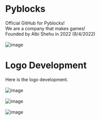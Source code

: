 # Pyblocks
Official GitHub for Pyblocks!
<br>We are a company that makes games!</br>
Founded by Albi Shehu in 2022 (8/4/2022)
<br></br>
![image](https://user-images.githubusercontent.com/68329886/182908086-0a0fa36c-a6db-46ca-8b66-df4c7fd16316.png)

 # Logo Development
 Here is the logo development.
 <br></br>
 ![image](https://user-images.githubusercontent.com/68329886/182908206-a9a7ef29-41b8-485d-b261-4676d2e8e681.png)
 <br></br>
 ![image](https://user-images.githubusercontent.com/68329886/182908328-2019bac2-83a5-471e-99c0-7cb5a61dbea5.png)
 <br></br>
 ![image](https://user-images.githubusercontent.com/68329886/182908086-0a0fa36c-a6db-46ca-8b66-df4c7fd16316.png)
